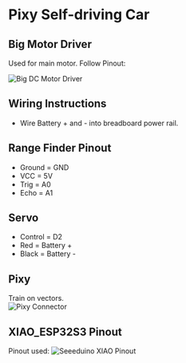 # Pixy Self-driving Car

## Big Motor Driver
Used for main motor. Follow Pinout:

![Big DC Motor Driver](https://github.com/TheActualZenaldV2/Robotics_2024/assets/115652432/37e2a241-6f2f-488b-86fb-b605f898447d)

## Wiring Instructions
- Wire Battery + and - into breadboard power rail.

## Range Finder Pinout
- Ground = GND
- VCC = 5V
- Trig = A0
- Echo = A1

## Servo
- Control = D2
- Red = Battery +
- Black = Battery -


## Pixy
Train on vectors. <br> 
![Pixy Connector](https://github.com/TheActualZenaldV2/Robotics_2024/assets/115652432/935662c6-ab64-4dc5-9ce4-d535a3902987)

## XIAO_ESP32S3 Pinout
Pinout used: 
![Seeeduino XIAO Pinout](https://github.com/TheActualZenaldV2/Robotics_2024/assets/115652432/a03d6fe6-c099-43c3-84b7-ab114a2de346)
